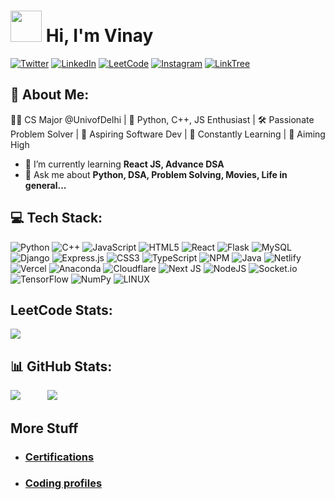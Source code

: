 # <img src="https://media.giphy.com/media/hvRJCLFzcasrR4ia7z/giphy.gif" height="50"> Hi, I'm Vinay
[![Twitter](https://img.shields.io/badge/Twitter-%231DA1F2.svg?logo=Twitter&logoColor=white)](https://twitter.com/vinaycode7) 
[![LinkedIn](https://img.shields.io/badge/LinkedIn-%230077B5.svg?logo=linkedin&logoColor=white)](https://linkedin.com/in/vinaycode7)
[![LeetCode](https://img.shields.io/badge/-Leetcode-orange?&logo=Leetcode&logoColor=white)](https://leetcode.com/vinaycode7/)
[![Instagram](https://img.shields.io/badge/Instagram-%23E4405F.svg?logo=Instagram&logoColor=white)](https://instagram.com/vinaycode7)
[![LinkTree](https://img.shields.io/badge/Linktree-blue)](https://linktr.ee/vinaycode7)
## 💫 About Me:

👨‍💻 CS Major @UnivofDelhi | 🐍 Python, C++, JS Enthusiast | 🛠️ Passionate Problem Solver | 🚀 Aspiring Software Dev | 🌟 Constantly Learning | 🎯 Aiming High</h3>
- 🌱 I’m currently learning **React JS, Advance DSA** <br>
- 💬 Ask me about **Python, DSA, Problem Solving, Movies, Life in general...**


## 💻 Tech Stack:
![Python](https://img.shields.io/badge/python-3670A0?style=for-the-badge&logo=python&logoColor=ffdd54) 
![C++](https://img.shields.io/badge/c++-%2300599C.svg?style=for-the-badge&logo=c%2B%2B&logoColor=white) 
![JavaScript](https://img.shields.io/badge/javascript-%23323330.svg?style=for-the-badge&logo=javascript&logoColor=%23F7DF1E) 
![HTML5](https://img.shields.io/badge/html5-%23E34F26.svg?style=for-the-badge&logo=html5&logoColor=white) 
![React](https://img.shields.io/badge/react-%2320232a.svg?style=for-the-badge&logo=react&logoColor=%2361DAFB) 
![Flask](https://img.shields.io/badge/flask-%23000.svg?style=for-the-badge&logo=flask&logoColor=white) 
![MySQL](https://img.shields.io/badge/mysql-%2300f.svg?style=for-the-badge&logo=mysql&logoColor=white) 
![Django](https://img.shields.io/badge/django-%23092E20.svg?style=for-the-badge&logo=django&logoColor=white) 
![Express.js](https://img.shields.io/badge/express.js-%23404d59.svg?style=for-the-badge&logo=express&logoColor=%2361DAFB) 
![CSS3](https://img.shields.io/badge/css3-%231572B6.svg?style=for-the-badge&logo=css3&logoColor=white) 
![TypeScript](https://img.shields.io/badge/typescript-%23007ACC.svg?style=for-the-badge&logo=typescript&logoColor=white) 
![NPM](https://img.shields.io/badge/NPM-%23000000.svg?style=for-the-badge&logo=npm&logoColor=white) 
![Java](https://img.shields.io/badge/java-%23ED8B00.svg?style=for-the-badge&logo=java&logoColor=white) 
![Netlify](https://img.shields.io/badge/netlify-%23000000.svg?style=for-the-badge&logo=netlify&logoColor=#00C7B7) 
![Vercel](https://img.shields.io/badge/vercel-%23000000.svg?style=for-the-badge&logo=vercel&logoColor=white) 
![Anaconda](https://img.shields.io/badge/Anaconda-%2344A833.svg?style=for-the-badge&logo=anaconda&logoColor=white) 
![Cloudflare](https://img.shields.io/badge/Cloudflare-F38020?style=for-the-badge&logo=Cloudflare&logoColor=white) 
![Next JS](https://img.shields.io/badge/Next-black?style=for-the-badge&logo=next.js&logoColor=white) 
![NodeJS](https://img.shields.io/badge/node.js-6DA55F?style=for-the-badge&logo=node.js&logoColor=white) 
![Socket.io](https://img.shields.io/badge/Socket.io-black?style=for-the-badge&logo=socket.io&badgeColor=010101) 
![TensorFlow](https://img.shields.io/badge/TensorFlow-%23FF6F00.svg?style=for-the-badge&logo=TensorFlow&logoColor=white) 
![NumPy](https://img.shields.io/badge/numpy-%23013243.svg?style=for-the-badge&logo=numpy&logoColor=white) 
![LINUX](https://img.shields.io/badge/Linux-FCC624?style=for-the-badge&logo=linux&logoColor=black)


## LeetCode Stats:
[![](https://leetcard.jacoblin.cool/vinaycode7?theme=nord&ext=heatmap)](https://leetcode.com/vinaycode7)

## 📊 GitHub Stats:
![](https://github-readme-stats.vercel.app/api/top-langs/?username=vinay-code7&langs_count=10&layout=compact&theme=nord)
&nbsp; &nbsp; &nbsp;&nbsp; &nbsp; &nbsp;![](https://github-readme-streak-stats.herokuapp.com/?user=vinay-code7&theme=nord)

## More Stuff

- ### [Certifications](https://github.com/vinay-code7/all-certificates)
- ### [Coding profiles]()
